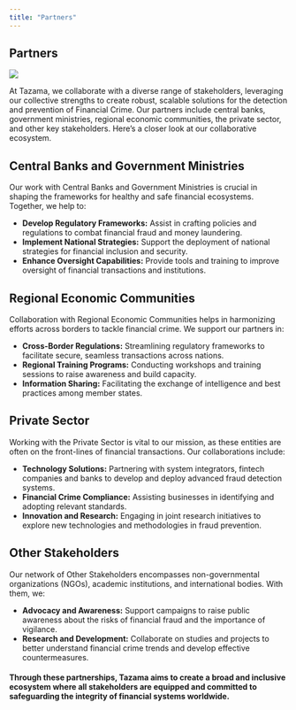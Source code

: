 ```yaml
---
title: "Partners"
---
```


## Partners

![](/who_3.png)

At Tazama, we collaborate with a diverse range of stakeholders, leveraging our collective strengths to create robust, scalable solutions for the detection and prevention of Financial Crime. Our partners include central banks, government ministries, regional economic communities, the private sector, and other key stakeholders. Here’s a closer look at our collaborative ecosystem.

## Central Banks and Government Ministries

Our work with Central Banks and Government Ministries is crucial in shaping the frameworks for healthy and safe financial ecosystems. Together, we help to:

- **Develop Regulatory Frameworks:** Assist in crafting policies and regulations to combat financial fraud and money laundering.
- **Implement National Strategies:** Support the deployment of national strategies for financial inclusion and security.
- **Enhance Oversight Capabilities:** Provide tools and training to improve oversight of financial transactions and institutions.

## Regional Economic Communities

Collaboration with Regional Economic Communities helps in harmonizing efforts across borders to tackle financial crime. We support our partners in:

- **Cross-Border Regulations:** Streamlining regulatory frameworks to facilitate secure, seamless transactions across nations.
- **Regional Training Programs:** Conducting workshops and training sessions to raise awareness and build capacity.
- **Information Sharing:** Facilitating the exchange of intelligence and best practices among member states.

## Private Sector

Working with the Private Sector is vital to our mission, as these entities are often on the front-lines of financial transactions. Our collaborations include:

- **Technology Solutions:** Partnering with system integrators, fintech companies and banks to develop and deploy advanced fraud detection systems.
- **Financial Crime Compliance:** Assisting businesses in identifying and adopting relevant standards.
- **Innovation and Research:** Engaging in joint research initiatives to explore new technologies and methodologies in fraud prevention.

## Other Stakeholders

Our network of Other Stakeholders encompasses non-governmental organizations (NGOs), academic institutions, and international bodies. With them, we:

- **Advocacy and Awareness:** Support campaigns to raise public awareness about the risks of financial fraud and the importance of vigilance.
- **Research and Development:** Collaborate on studies and projects to better understand financial crime trends and develop effective countermeasures.

#### Through these partnerships, Tazama aims to create a broad and inclusive ecosystem where all stakeholders are equipped and committed to safeguarding the integrity of financial systems worldwide.

